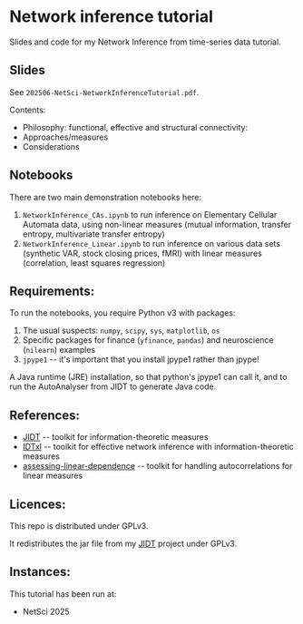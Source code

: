 # Network inference tutorial

Slides and code for my Network Inference from time-series data tutorial.

## Slides

See `202506-NetSci-NetworkInferenceTutorial.pdf`.

Contents:
* Philosophy: functional, effective and structural connectivity:
* Approaches/measures
* Considerations

## Notebooks

There are two main demonstration notebooks here:
1. `NetworkInference_CAs.ipynb` to run inference on Elementary Cellular Automata data, using non-linear measures (mutual information, transfer entropy, multivariate transfer entropy)
2. `NetworkInference_Linear.ipynb` to run inference on various data sets (synthetic VAR, stock closing prices, fMRI) with linear measures (correlation, least squares regression)

## Requirements:

To run the notebooks, you require Python v3 with packages:
1. The usual suspects: `numpy`, `scipy`, `sys`, `matplotlib`, `os`
2. Specific packages for finance (`yfinance`, `pandas`) and neuroscience (`nilearn`) examples
3. `jpype1` -- it's important that you install jpype1 rather than jpype!

A Java runtime (JRE) installation, so that python's jpype1 can call it, and to run the AutoAnalyser from JIDT to generate Java code.

## References:

* [JIDT](https://github.com/jlizier/jidt) -- toolkit for information-theoretic measures
* [IDTxl](https://github.com/pwollstadt/IDTxl) -- toolkit for effective network inference with information-theoretic measures
* [assessing-linear-dependence](https://github.com/olivercliff/assessing-linear-dependence) -- toolkit for handling autocorrelations for linear measures

## Licences:

This repo is distributed under GPLv3.

It redistributes the jar file from my [JIDT](https://github.com/jlizier/jidt) project under GPLv3.

## Instances:

This tutorial has been run at:
* NetSci 2025


